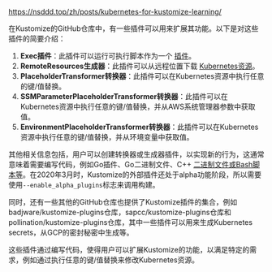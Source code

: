 

https://nsddd.top/zh/posts/kubernetes-for-kustomize-learning/


在Kustomize的GitHub仓库中，有一些插件可以用来扩展其功能。以下是对这些插件的简要介绍：

1. **Exec插件**：此插件可以运行可执行脚本作为一个 [插件](https://github.com/badjware/kustomize-plugins)。
2. **RemoteResources生成器**：此插件可以从远程位置下载 [Kubernetes资源](https://github.com/badjware/kustomize-plugins)。
3. **PlaceholderTransformer转换器**：此插件可以在Kubernetes资源中执行任意的键/值替换。
4. **SSMParameterPlaceholderTransformer转换器**：此插件可以在Kubernetes资源中执行任意的键/值替换，并从AWS系统管理器参数中获取值。
5. **EnvironmentPlaceholderTransformer转换器**：此插件可以在Kubernetes资源中执行任意的键/值替换，并从环境变量中获取值。

其他相关信息包括，用户可以创建转换器或生成器插件，以实现新的行为，这通常意味着需要编写代码，例如Go插件、Go二进制文件、C++ [二进制文件或Bash脚本等](https://github.com/kubernetes-sigs/kustomize/blob/master/examples/configureBuiltinPlugin.md)。在2020年3月时，Kustomize的外部插件还处于alpha功能阶段，所以需要使用`--enable_alpha_plugins`标志来调用构建。

同时，还有一些其他的GitHub仓库也提供了Kustomize插件的集合，例如badjware/kustomize-plugins仓库，sapcc/kustomize-plugins仓库和pollination/kustomize-plugins仓库，其中一些插件可以用来生成Kubernetes secrets，从GCP的密封秘密中生成等。

这些插件通过编写代码，使得用户可以扩展Kustomize的功能，以满足特定的需求，例如通过执行任意的键/值替换来修改Kubernetes资源。
